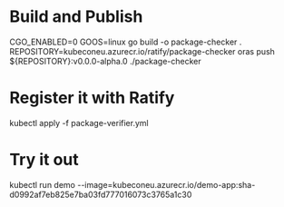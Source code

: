 # Build and Publish
CGO_ENABLED=0 GOOS=linux go build -o package-checker .
REPOSITORY=kubeconeu.azurecr.io/ratify/package-checker
oras push ${REPOSITORY}:v0.0.0-alpha.0 ./package-checker

# Register it with Ratify
kubectl apply -f package-verifier.yml

# Try it out
kubectl run demo --image=kubeconeu.azurecr.io/demo-app:sha-d0992af7eb825e7ba03fd777016073c3765a1c30